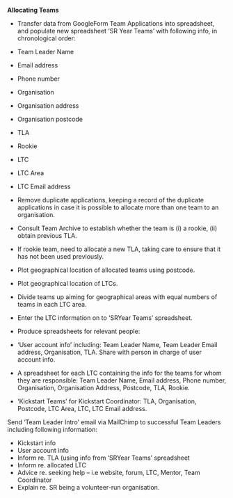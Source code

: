 **Allocating Teams**

* Transfer data from GoogleForm Team Applications into spreadsheet, and populate new spreadsheet ‘SR Year Teams’ with following info, in chronological order:
 * Team Leader Name
 * Email address
 * Phone number
 * Organisation
 * Organisation address
 * Organisation postcode
 * TLA
 * Rookie
 * LTC
 * LTC Area
 * LTC Email address


* Remove duplicate applications, keeping a record of the duplicate applications in case it is possible to allocate more than one team to an organisation.
* Consult Team Archive to establish whether the team is (i) a rookie, (ii) obtain previous TLA.  
* If rookie team, need to allocate a new TLA, taking care to ensure that it has not been used previously.


* Plot geographical location of allocated teams using postcode.
* Plot geographical location of LTCs.
* Divide teams up aiming for geographical areas with equal numbers of teams in each LTC area.
* Enter the LTC information on to ‘SRYear Teams’ spreadsheet.


* Produce spreadsheets for relevant people:
 * ‘User account info’ including: Team Leader Name, Team Leader Email address, Organisation, TLA.  Share with person in charge of user account info.
 * A spreadsheet for each LTC containing the info for the teams for whom they are responsible: Team Leader Name, Email address, Phone number, Organisation, Organisation Address, Postcode, TLA, Rookie.
 * ‘Kickstart Teams’ for Kickstart Coordinator: TLA, Organisation,  Postcode, LTC Area, LTC, LTC Email address.

Send ‘Team Leader Intro’ email via MailChimp to successful Team Leaders including following information:
 * Kickstart info
 * User account info
 * Inform re. TLA (using info from ‘SRYear Teams’ spreadsheet
 * Inform re. allocated LTC
 * Advice re. seeking help – i.e  website, forum, LTC, Mentor, Team Coordinator
 * Explain re. SR being a volunteer-run organisation.
